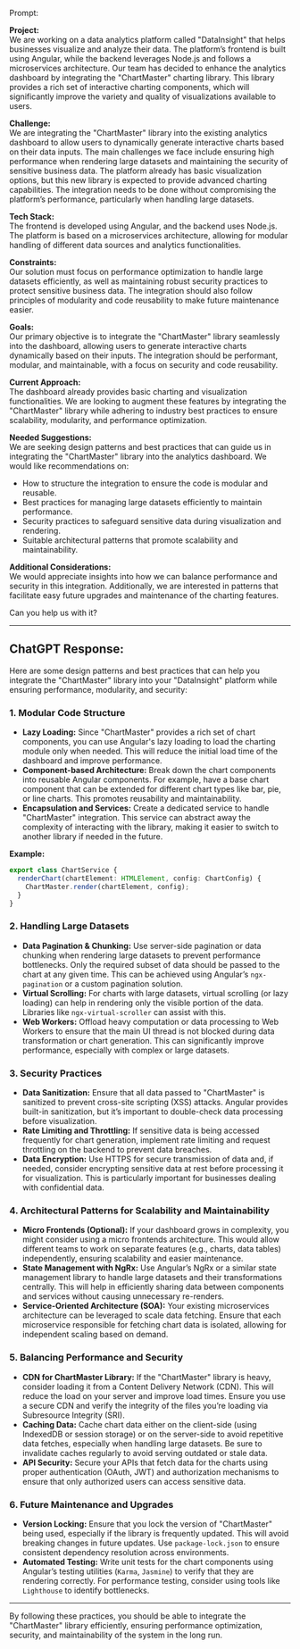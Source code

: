 Prompt: 

**Project:**  
We are working on a data analytics platform called "DataInsight" that helps businesses visualize and analyze their data. The platform’s frontend is built using Angular, while the backend leverages Node.js and follows a microservices architecture. Our team has decided to enhance the analytics dashboard by integrating the "ChartMaster" charting library. This library provides a rich set of interactive charting components, which will significantly improve the variety and quality of visualizations available to users.

**Challenge:**  
We are integrating the "ChartMaster" library into the existing analytics dashboard to allow users to dynamically generate interactive charts based on their data inputs. The main challenges we face include ensuring high performance when rendering large datasets and maintaining the security of sensitive business data. The platform already has basic visualization options, but this new library is expected to provide advanced charting capabilities. The integration needs to be done without compromising the platform’s performance, particularly when handling large datasets.

**Tech Stack:**  
The frontend is developed using Angular, and the backend uses Node.js. The platform is based on a microservices architecture, allowing for modular handling of different data sources and analytics functionalities.

**Constraints:**  
Our solution must focus on performance optimization to handle large datasets efficiently, as well as maintaining robust security practices to protect sensitive business data. The integration should also follow principles of modularity and code reusability to make future maintenance easier.

**Goals:**  
Our primary objective is to integrate the "ChartMaster" library seamlessly into the dashboard, allowing users to generate interactive charts dynamically based on their inputs. The integration should be performant, modular, and maintainable, with a focus on security and code reusability.

**Current Approach:**  
The dashboard already provides basic charting and visualization functionalities. We are looking to augment these features by integrating the "ChartMaster" library while adhering to industry best practices to ensure scalability, modularity, and performance optimization.

**Needed Suggestions:**  
We are seeking design patterns and best practices that can guide us in integrating the "ChartMaster" library into the analytics dashboard. We would like recommendations on:

- How to structure the integration to ensure the code is modular and reusable.
- Best practices for managing large datasets efficiently to maintain performance.
- Security practices to safeguard sensitive data during visualization and rendering.
- Suitable architectural patterns that promote scalability and maintainability.

**Additional Considerations:**  
We would appreciate insights into how we can balance performance and security in this integration. Additionally, we are interested in patterns that facilitate easy future upgrades and maintenance of the charting features.

Can you help us with it?

--- 

## ChatGPT Response:

Here are some design patterns and best practices that can help you integrate the "ChartMaster" library into your "DataInsight" platform while ensuring performance, modularity, and security:

### 1. **Modular Code Structure**
- **Lazy Loading:** Since "ChartMaster" provides a rich set of chart components, you can use Angular's lazy loading to load the charting module only when needed. This will reduce the initial load time of the dashboard and improve performance.
- **Component-based Architecture:** Break down the chart components into reusable Angular components. For example, have a base chart component that can be extended for different chart types like bar, pie, or line charts. This promotes reusability and maintainability.
- **Encapsulation and Services:** Create a dedicated service to handle "ChartMaster" integration. This service can abstract away the complexity of interacting with the library, making it easier to switch to another library if needed in the future.

**Example:**
   ```typescript
   export class ChartService {
     renderChart(chartElement: HTMLElement, config: ChartConfig) {
       ChartMaster.render(chartElement, config);
     }
   }
   ```

### 2. **Handling Large Datasets**
- **Data Pagination & Chunking:** Use server-side pagination or data chunking when rendering large datasets to prevent performance bottlenecks. Only the required subset of data should be passed to the chart at any given time. This can be achieved using Angular’s `ngx-pagination` or a custom pagination solution.
- **Virtual Scrolling:** For charts with large datasets, virtual scrolling (or lazy loading) can help in rendering only the visible portion of the data. Libraries like `ngx-virtual-scroller` can assist with this.
- **Web Workers:** Offload heavy computation or data processing to Web Workers to ensure that the main UI thread is not blocked during data transformation or chart generation. This can significantly improve performance, especially with complex or large datasets.

### 3. **Security Practices**
- **Data Sanitization:** Ensure that all data passed to "ChartMaster" is sanitized to prevent cross-site scripting (XSS) attacks. Angular provides built-in sanitization, but it’s important to double-check data processing before visualization.
- **Rate Limiting and Throttling:** If sensitive data is being accessed frequently for chart generation, implement rate limiting and request throttling on the backend to prevent data breaches.
- **Data Encryption:** Use HTTPS for secure transmission of data and, if needed, consider encrypting sensitive data at rest before processing it for visualization. This is particularly important for businesses dealing with confidential data.

### 4. **Architectural Patterns for Scalability and Maintainability**
- **Micro Frontends (Optional):** If your dashboard grows in complexity, you might consider using a micro frontends architecture. This would allow different teams to work on separate features (e.g., charts, data tables) independently, ensuring scalability and easier maintenance.
- **State Management with NgRx:** Use Angular’s NgRx or a similar state management library to handle large datasets and their transformations centrally. This will help in efficiently sharing data between components and services without causing unnecessary re-renders.
- **Service-Oriented Architecture (SOA):** Your existing microservices architecture can be leveraged to scale data fetching. Ensure that each microservice responsible for fetching chart data is isolated, allowing for independent scaling based on demand.

### 5. **Balancing Performance and Security**
- **CDN for ChartMaster Library:** If the "ChartMaster" library is heavy, consider loading it from a Content Delivery Network (CDN). This will reduce the load on your server and improve load times. Ensure you use a secure CDN and verify the integrity of the files you’re loading via Subresource Integrity (SRI).
- **Caching Data:** Cache chart data either on the client-side (using IndexedDB or session storage) or on the server-side to avoid repetitive data fetches, especially when handling large datasets. Be sure to invalidate caches regularly to avoid serving outdated or stale data.
- **API Security:** Secure your APIs that fetch data for the charts using proper authentication (OAuth, JWT) and authorization mechanisms to ensure that only authorized users can access sensitive data.

### 6. **Future Maintenance and Upgrades**
- **Version Locking:** Ensure that you lock the version of "ChartMaster" being used, especially if the library is frequently updated. This will avoid breaking changes in future updates. Use `package-lock.json` to ensure consistent dependency resolution across environments.
- **Automated Testing:** Write unit tests for the chart components using Angular’s testing utilities (`Karma`, `Jasmine`) to verify that they are rendering correctly. For performance testing, consider using tools like `Lighthouse` to identify bottlenecks.

---

By following these practices, you should be able to integrate the "ChartMaster" library efficiently, ensuring performance optimization, security, and maintainability of the system in the long run.


